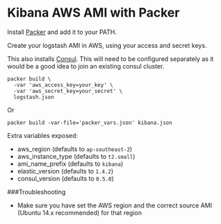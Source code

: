 Kibana AWS AMI with Packer
=============

Install [Packer](https://www.packer.io/) and add it to your PATH.

Create your logstash AMI in AWS, using your access and secret keys.

This also installs [Consul](https://www.consul.io/). This will need to be configured separately as it would be a good
idea to join an existing consul cluster.

```
packer build \
  -var 'aws_access_key=your_key' \
  -var 'aws_secret_key=your_secret' \
  logstash.json
```

Or

```
packer build -var-file='packer_vars.json' kibana.json
```

Extra variables exposed:

* aws_region (defaults to `ap-southeast-2`)
* aws_instance_type (defaults to `t2.small`)
* ami_name_prefix (defaults to `kibana`)
* elastic_version (defaults to `1.4.2`)
* consul_version (defaults to `0.5.0`)

###Troubleshooting

* Make sure you have set the AWS region and the correct source AMI (Ubuntu 14.x recommended) for that region
